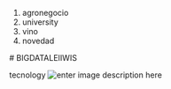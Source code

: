 <ol>
<li>agronegocio</li>
<li>university</li>
<li>vino</li>
<li>novedad</li>
</ol>
# BIGDATALEIIWIS



tecnology ![enter image description here](https://www.google.com/search?q=iceberg&rlz=1C1SQJL_esCL841CL841&tbm=isch&source=iu&ictx=1&fir=UD2mzy-389krnM%253A%252CLFaevAMCWYbpbM%252C_&vet=1&usg=AI4_-kS8ka3Mc2t9uo9AQ3z38L-mg5hYMg&sa=X&ved=2ahUKEwjD1uGGrJPpAhWUHrkGHUYqC0YQ_h0wAXoECAIQBg#imgrc=UD2mzy-389krnM)
